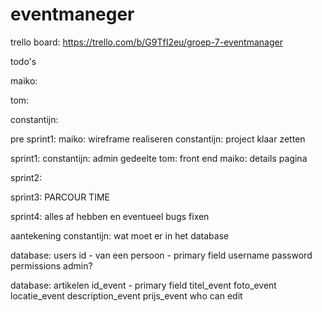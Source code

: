 # eventmaneger

trello board:
https://trello.com/b/G9TfI2eu/groep-7-eventmanager

todo's

maiko:

tom:

constantijn:

pre sprint1:
maiko: wireframe realiseren
constantijn: project klaar zetten

sprint1:
constantijn: admin gedeelte
tom: front end
maiko: details pagina

sprint2:

sprint3:
PARCOUR TIME

sprint4:
alles af hebben en eventueel bugs fixen





aantekening constantijn:
wat moet er in het database

database: users
id - van een persoon - primary field
username
password
permissions
admin?

database: artikelen
id_event - primary field
titel_event
foto_event
locatie_event
description_event
prijs_event
who can edit